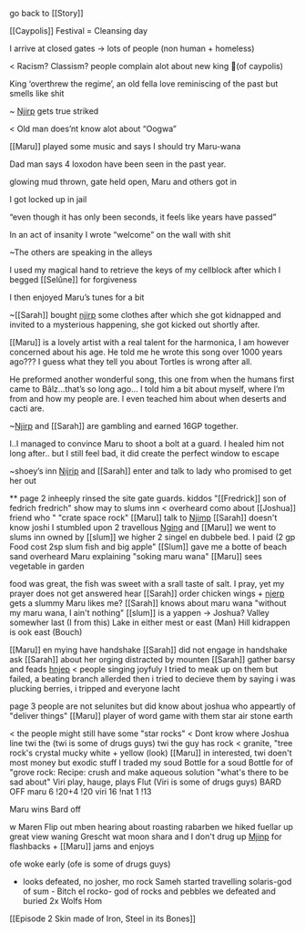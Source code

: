 go back to [[Story]]

[[Caypolis]]
Festival = Cleansing day

I arrive at closed gates -> lots of people (non human + homeless)

< Racism? Classism? people complain alot about new king 🙁(of caypolis)

King ‘overthrew the regime’, an old fella love reminiscing of the past but smells like shit

~ [Njirp](content/Names/Green%20and%20scales/リ⋮╎∷!¡.md) gets true striked

< Old man does’nt know alot about “Oogwa”

[[Maru]] played some music and says I should try Maru-wana

Dad man says 4 loxodon have been seen in the past year.

glowing mud thrown, gate held open, Maru and others got in

I got locked up in jail

“even though it has only been seconds, it feels like years have passed”

In an act of insanity I wrote “welcome” on the wall with shit

~The others are speaking in the alleys 

I used my magical hand to retrieve the keys of my cellblock after which I begged [[Selûne]] for forgiveness 

I then enjoyed Maru’s tunes for a bit

~[[Sarah]] bought [njirp](content/Names/Green%20and%20scales/リ⋮╎∷!¡.md) some clothes after which she got kidnapped and invited to a mysterious happening, she got kicked out shortly after.

 [[Maru]] is a lovely artist with a real talent for the harmonica, I am however concerned about his age. He told me he wrote this song over 1000 years ago??? I guess what they tell you about Tortles is wrong after all.

He preformed another wonderful song, this one from when the humans first came to Bâlz…that’s so long ago… I told him a bit about myself, where I’m from and how my people are. I even teached him about when deserts and cacti are.

~[Njirp](content/Names/Green%20and%20scales/リ⋮╎∷!¡.md) and  [[Sarah]] are gambling and earned 16GP together.

I..I managed to convince Maru to shoot a bolt at a guard. I healed him not long after.. but I still feel bad, it did create the perfect window to escape

~shoey’s inn [Nijrip](content/Names/Green%20and%20scales/リ⋮╎∷!¡.md) and [[Sarah]] enter and talk to lady who promised to get her out

**
page 2
inheeply rinsed the site gate guards.
kiddos "[[Fredrick]] son of fedrich fredrich" show may to slums inn < overheard como about [[Joshua]] friend who " 
"crate space rock"
 [[Maru]] talk to [Njimp](content/Names/Green%20and%20scales/リ⋮╎∷!¡.md)
[[Sarah]] doesn't know joshi
I stumbled upon 2 travellous [Nging](リ⋮╎∷!¡) and [[Maru]]
we went to slums inn owned by [[slum]] we higher 2 singel en dubbele bed. I paid (2 gp
Food cost 2sp slum fish and big apple"
[[Slum]] gave me a botte of beach sand
overheard Maru explaining "soking maru wana"
 [[Maru]] sees vegetable in garden

food was great, the fish was sweet with a srall taste of salt.
I pray, yet my prayer does not get answered
hear [[Sarah]] order chicken wings + [njerp](リ⋮╎∷!¡) gets a slummy
Maru likes me?
[[Sarah]] knows about maru wana
"without my maru wana, I ain't nothing"
[[slum]] is a yappen -> Joshua? Valley somewher last (I from this)
Lake in either mest or east  (Man)
Hill kidrappen is ook east (Bouch)

 [[Maru]] en mying have handshake
[[Sarah]] did not engage in handshake
ask [[Sarah]] about her orging distracted by mounten
 [[Sarah]] gather barsy and feads [hnjep](content/Names/Green%20and%20scales/リ⋮╎∷!¡.md)
< people singing joyfuly
I tried to meak up on them but failed, a beating branch allerded then i tried to decieve them by saying i was plucking berries, i tripped and everyone lacht

page 3
people are not selunites but did know about joshua who appeartly of "deliver things"
[[Maru]] player of word game with them
star air
stone earth

< the people might still have some "star rocks"
< Dont krow where Joshua line twi the      (twi is some of drugs guys)
twi the guy has rock
< granite, "tree rock's crystal mucky white + yellow (look)
 [[Maru]] in interested, twi doen't most money but exodic stuff
I traded my soud Bottle for a
soud Bottle for of "grove rock:
Recipe: crush and make aqueous solution
"what's there to be sad about"
Viri play, hauge, plays Flut (Viri is some of drugs guys)
BARD OFF 
maru 6  !20+4   !20
viri 16 !nat 1  !13

Maru wins Bard off

w Maren Flip out mben hearing about roasting rabarben
we hiked fuellar up great view
waning Grescht wat moon
shara and I don't drug up
[Mjinp](content/Names/Green%20and%20scales/リ⋮╎∷!¡.md) for flashbacks + [[Maru]] jams and enjoys

ofe woke early         (ofe is some of drugs guys) 
- looks defeated, no josher, mo rock
Sameh started travelling
solaris-god of sum - Bitch
el rocko- god of rocks and pebbles
we defeated and buried 2x Wolfs
Hom

[[Episode 2 Skin made of Iron, Steel in its Bones]]
